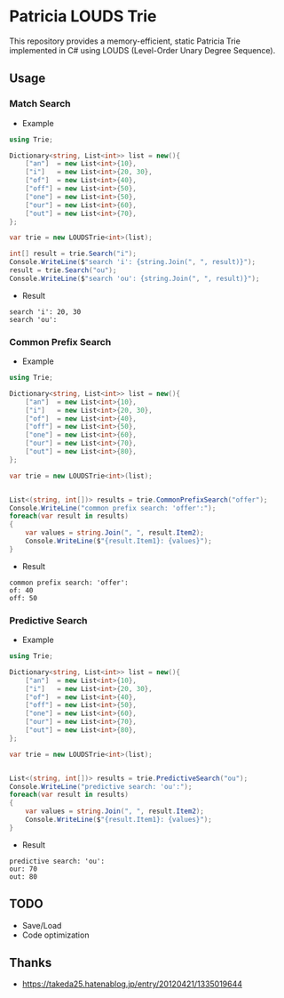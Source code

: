 # Patricia LOUDS Trie

This repository provides a memory-efficient, static Patricia Trie implemented in C# using LOUDS (Level-Order Unary Degree Sequence).

## Usage

### Match Search

- Example

```cs
using Trie;

Dictionary<string, List<int>> list = new(){
	["an"]  = new List<int>{10},
	["i"]   = new List<int>{20, 30},
	["of"]  = new List<int>{40},
	["off"] = new List<int>{50},
	["one"] = new List<int>{50},
	["our"] = new List<int>{60},
	["out"] = new List<int>{70},
};

var trie = new LOUDSTrie<int>(list);

int[] result = trie.Search("i");
Console.WriteLine($"search 'i': {string.Join(", ", result)}");
result = trie.Search("ou");
Console.WriteLine($"search 'ou': {string.Join(", ", result)}");
```

- Result

```
search 'i': 20, 30
search 'ou':
```

### Common Prefix Search

- Example

```cs
using Trie;

Dictionary<string, List<int>> list = new(){
	["an"]  = new List<int>{10},
	["i"]   = new List<int>{20, 30},
	["of"]  = new List<int>{40},
	["off"] = new List<int>{50},
	["one"] = new List<int>{60},
	["our"] = new List<int>{70},
	["out"] = new List<int>{80},
};

var trie = new LOUDSTrie<int>(list);


List<(string, int[])> results = trie.CommonPrefixSearch("offer");
Console.WriteLine("common prefix search: 'offer':");
foreach(var result in results)
{
	var values = string.Join(", ", result.Item2);
	Console.WriteLine($"{result.Item1}: {values}");
}
```

- Result

```
common prefix search: 'offer':
of: 40
off: 50
```

### Predictive Search

- Example

```cs
using Trie;

Dictionary<string, List<int>> list = new(){
	["an"]  = new List<int>{10},
	["i"]   = new List<int>{20, 30},
	["of"]  = new List<int>{40},
	["off"] = new List<int>{50},
	["one"] = new List<int>{60},
	["our"] = new List<int>{70},
	["out"] = new List<int>{80},
};

var trie = new LOUDSTrie<int>(list);


List<(string, int[])> results = trie.PredictiveSearch("ou");
Console.WriteLine("predictive search: 'ou':");
foreach(var result in results)
{
	var values = string.Join(", ", result.Item2);
	Console.WriteLine($"{result.Item1}: {values}");
}
```

- Result

```
predictive search: 'ou':
our: 70
out: 80
```

## TODO

- Save/Load
- Code optimization

## Thanks

- https://takeda25.hatenablog.jp/entry/20120421/1335019644